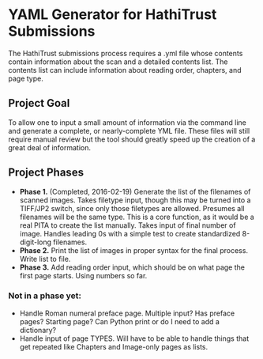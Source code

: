 # YAML Generator for HathiTrust Submissions

The HathiTrust submissions process requires a .yml file whose contents contain information about the scan and a detailed contents list. The contents list can include information about reading order, chapters, and page type.

## Project Goal

To allow one to input a small amount of information via the command line and generate a complete, or nearly-complete YML file. These files will still require manual review but the tool should greatly speed up the creation of a great deal of information.

## Project Phases

- **Phase 1.** (Completed, 2016-02-19) Generate the list of the filenames of scanned images. Takes filetype input, though this may be turned into a TIFF/JP2 switch, since only those filetypes are allowed. Presumes all filenames will be the same type. This is a core function, as it would be a real PITA to create the list manually. Takes input of final number of image. Handles leading 0s with a simple test to create standardized 8-digit-long filenames.
- **Phase 2.** Print the list of images in proper syntax for the final process. Write list to file.
- **Phase 3.** Add reading order input, which should be on what page the first page starts. Using numbers so far.

### Not in a phase yet:

- Handle Roman numeral preface page. Multiple input? Has preface pages? Starting page? Can Python print or do I need to add a dictionary?
- Handle input of page TYPES. Will have to be able to handle things that get repeated like Chapters and Image-only pages as lists.
